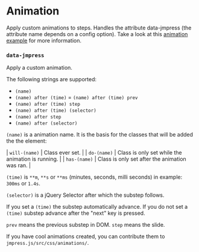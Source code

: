 # Animation

Apply custom animations to steps. Handles the attribute data-jmpress (the 
attribute name depends on a config option). Take a look at this 
[animation example](http://shama.github.com/jmpress.js/examples/animation/) for more information.

### `data-jmpress`

Apply a custom animation.

The following strings are supported:

* `(name)`
* `(name) after (time)` = `(name) after (time) prev`
* `(name) after (time) step`
* `(name) after (time) (selector)`
* `(name) after step`
* `(name) after (selector)`


`(name)` is a animation name. It is the basis for the classes that will be added the the element:

| `will-(name)`  | Class ever set.                                   |
| `do-(name)`    | Class is only set while the animation is running. |
| `has-(name)`   | Class is only set after the animation was ran.    |

`(time)` is `**m`, `**s` or `**ms` (minutes, seconds, milli seconds) in example: `300ms` or `1.4s`.

`(selector)` is a jQuery Selector after which the substep follows.

If you set a `(time)` the substep automatically advance. If you do not set a `(time)` substep advance 
after the "next" key is pressed.

`prev` means the previous substep in DOM. `step` means the slide.

If you have cool animations created, you can contribute them to `jmpress.js/src/css/animations/`.